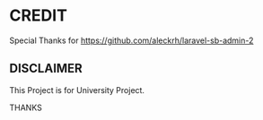 # CREDIT 

Special Thanks for https://github.com/aleckrh/laravel-sb-admin-2

## DISCLAIMER

This Project is for University Project.

THANKS